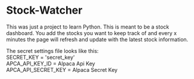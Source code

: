 # Stock-Watcher

This was just a project to learn Python. This is meant to be a stock dashboard. You add the stocks you want to keep track of and every x minutes the page will refresh and update with the latest stock information.

The secret settings file looks like this:\
SECRET_KEY = 'secret_key'\
APCA_API_KEY_ID = Alpaca Api Key\
APCA_API_SECRET_KEY = Alpaca Secret Key
